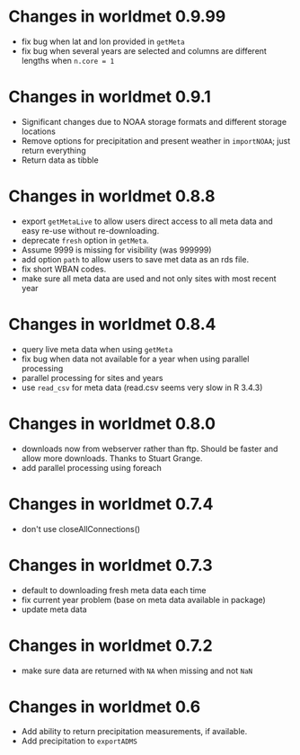 # Changes in worldmet 0.9.99

- fix bug when lat and lon provided in `getMeta`
- fix bug when several years are selected and columns are different lengths when `n.core = 1`

# Changes in worldmet 0.9.1

- Significant changes due to NOAA storage formats and different storage locations
- Remove options for precipitation and present weather in `importNOAA`; just return everything
- Return data as tibble

# Changes in worldmet 0.8.8

- export `getMetaLive` to allow users direct access to all meta data and easy re-use without re-downloading.
- deprecate `fresh` option in `getMeta`.
- Assume 9999 is missing for visibility (was 999999)
- add option `path` to allow users to save met data as an rds file.
- fix short WBAN codes.
- make sure all meta data are used and not only sites with most recent year

# Changes in worldmet 0.8.4

- query live meta data when using `getMeta`
- fix bug when data not available for a year when using parallel processing
- parallel processing for sites and years
- use `read_csv` for meta data (read.csv seems very slow in R 3.4.3)

# Changes in worldmet 0.8.0

- downloads now from webserver rather than ftp. Should be faster and allow more downloads. Thanks to Stuart Grange.
- add parallel processing using foreach

# Changes in worldmet 0.7.4

- don't use closeAllConnections()

# Changes in worldmet 0.7.3

- default to downloading fresh meta data each time
- fix current year problem (base on meta data available in package)
- update meta data

# Changes in worldmet 0.7.2

- make sure data are returned with `NA` when missing and not `NaN`

# Changes in worldmet 0.6 

- Add ability to return precipitation measurements, if available.
- Add precipitation to `exportADMS`

